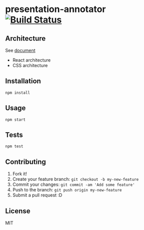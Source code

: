 # presentation-annotator [![Build Status](https://travis-ci.org/azu/slide.svg?branch=master)](https://travis-ci.org/azu/slide)

## Architecture

See [document](docs/)

- React architecture
- CSS architecture

## Installation

    npm install

## Usage

    npm start

## Tests

    npm test

## Contributing

1. Fork it!
2. Create your feature branch: `git checkout -b my-new-feature`
3. Commit your changes: `git commit -am 'Add some feature'`
4. Push to the branch: `git push origin my-new-feature`
5. Submit a pull request :D

## License

MIT
